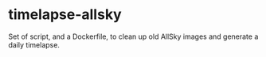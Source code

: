 # timelapse-allsky
Set of script, and a Dockerfile, to clean up old AllSky images and generate a daily timelapse.
